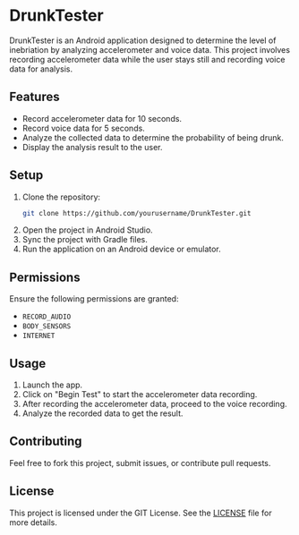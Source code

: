 # DrunkTester

DrunkTester is an Android application designed to determine the level of inebriation by analyzing accelerometer and voice data. This project involves recording accelerometer data while the user stays still and recording voice data for analysis.

## Features

- Record accelerometer data for 10 seconds.
- Record voice data for 5 seconds.
- Analyze the collected data to determine the probability of being drunk.
- Display the analysis result to the user.

## Setup

1. Clone the repository:
    ```sh
    git clone https://github.com/yourusername/DrunkTester.git
    ```
2. Open the project in Android Studio.
3. Sync the project with Gradle files.
4. Run the application on an Android device or emulator.

## Permissions

Ensure the following permissions are granted:
- `RECORD_AUDIO`
- `BODY_SENSORS`
- `INTERNET`

## Usage

1. Launch the app.
2. Click on "Begin Test" to start the accelerometer data recording.
3. After recording the accelerometer data, proceed to the voice recording.
4. Analyze the recorded data to get the result.

## Contributing

Feel free to fork this project, submit issues, or contribute pull requests.

## License

This project is licensed under the GIT License. See the [LICENSE](LICENSE) file for more details.
